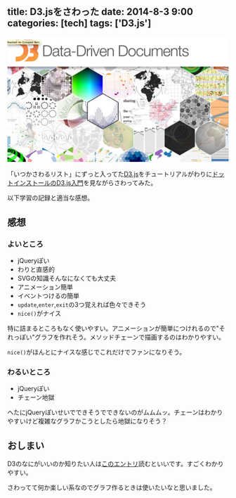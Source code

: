title: D3.jsをさわった
date: 2014-8-3 9:00
categories: [tech]
tags: ['D3.js']
---

![D3.js](/img/photo/2014-08-03.png)

「いつかさわるリスト」にずっと入ってた[D3.js](http://d3js.org/)をチュートリアルがわりに[ドットインストールのD3.js入門](http://dotinstall.com/lessons/basic_d3js)を見ながらさわってみた。

以下学習の記録と適当な感想。

<!-- more -->

## 感想

### よいところ

* jQueryぽい
* わりと直感的
* SVGの知識そんなになくても大丈夫
* アニメーション簡単
* イベントつけるの簡単
* `update`,`enter`,`exit`の3つ覚えれば色々できそう
* `nice()`がナイス

特に詰まるところもなく使いやすい。アニメーションが簡単につけれるので"それっぽい"グラフを作れそう。メソッドチェーンで描画するのはわかりやすい。

`nice()`がほんとにナイスな感じでこれだけでファンになりそう。

### わるいところ

* jQueryぽい
* チェーン地獄

へたにjQueryぽいせいでできそうでできないのがムムムッ。チェーンはわかりやすいけど複雑なグラフかこうとしたら地獄になりそう？

## おしまい

D3のなにがいいのか知りたい人は[このエントリ](http://shimz.me/blog/d3-js/2977)読むといいです。すごくわかりやすい。

さわってて何か楽しい系なのでグラフ作るときは使いたいなと思いました。
